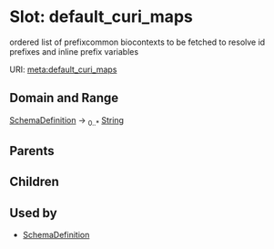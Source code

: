 
# Slot: default_curi_maps


ordered list of prefixcommon biocontexts to be fetched to resolve id prefixes and inline prefix variables

URI: [meta:default_curi_maps](https://w3id.org/linkml/meta/default_curi_maps)


## Domain and Range

[SchemaDefinition](SchemaDefinition.md) ->  <sub>0..*</sub> [String](types/String.md)

## Parents


## Children


## Used by

 * [SchemaDefinition](SchemaDefinition.md)
